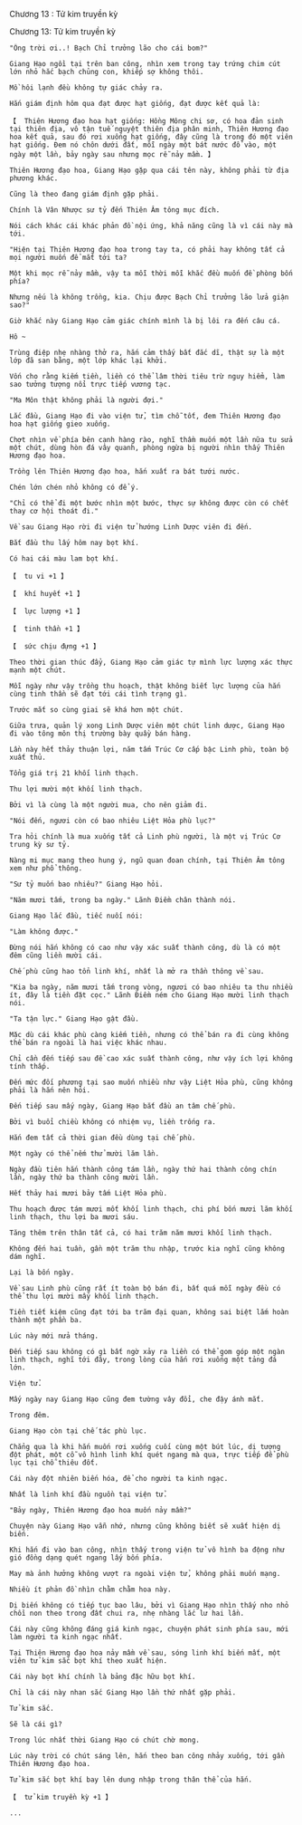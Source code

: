 




Chương 13 : Tử kim truyền kỳ


Chương 13: Tử kim truyền kỳ

	"Ông trời ơi..! Bạch Chỉ trưởng lão cho cái bom?"

	Giang Hạo ngồi tại trên ban công, nhìn xem trong tay trứng chim cút lớn nhỏ hắc bạch chủng con, khiếp sợ không thôi.

	Mồ hôi lạnh đều không tự giác chảy ra.

	Hắn giám định hôm qua đạt được hạt giống, đạt được kết quả là:

	【  Thiên Hương đạo hoa hạt giống: Hồng Mông chi sơ, có hoa đản sinh tại thiên địa, vô tận tuế nguyệt thiên địa phân minh, Thiên Hương đạo hoa kết quả, sau đó rơi xuống hạt giống, đây cũng là trong đó một viên hạt giống. Đem nó chôn dưới đất, mỗi ngày một bát nước đổ vào, một ngày một lần, bảy ngày sau nhưng mọc rễ nảy mầm. 】

	Thiên Hương đạo hoa, Giang Hạo gặp qua cái tên này, không phải từ địa phương khác.

	Cũng là theo đang giám định gặp phải.

	Chính là Vân Nhược sư tỷ đến Thiên Âm tông mục đích.

	Nói cách khác cái khác phản đồ nội ứng, khả năng cũng là vì cái này mà tới.

	"Hiện tại Thiên Hương đạo hoa trong tay ta, có phải hay không tất cả mọi người muốn để mắt tới ta?

	Một khi mọc rễ nảy mầm, vậy ta mỗi thời mỗi khắc đều muốn đề phòng bốn phía?

	Nhưng nếu là không trồng, kia. Chịu được Bạch Chỉ trưởng lão lửa giận sao?"

	Giờ khắc này Giang Hạo cảm giác chính mình là bị lôi ra đến câu cá.

	Hô ~

	Trùng điệp nhẹ nhàng thở ra, hắn cảm thấy bất đắc dĩ, thật sự là một lớp đã san bằng, một lớp khác lại khởi.

	Vốn cho rằng kiếm tiền, liền có thể lâm thời tiêu trừ nguy hiểm, làm sao tưởng tượng nổi trực tiếp vương tạc.

	"Ma Môn thật không phải là người đợi."

	Lắc đầu, Giang Hạo đi vào viện tử, tìm chỗ tốt, đem Thiên Hương đạo hoa hạt giống gieo xuống.

	Chợt nhìn về phía bên cạnh hàng rào, nghĩ thầm muốn một lần nữa tu sửa một chút, dùng hòn đá vây quanh, phòng ngừa bị người nhìn thấy Thiên Hương đạo hoa.

	Trồng lên Thiên Hương đạo hoa, hắn xuất ra bát tưới nước.

	Chén lớn chén nhỏ không có để ý.

	"Chỉ có thể đi một bước nhìn một bước, thực sự không được còn có chết thay cơ hội thoát đi."

	Về sau Giang Hạo rời đi viện tử hướng Linh Dược viên đi đến.

	Bắt đầu thu lấy hôm nay bọt khí.

	Có hai cái màu lam bọt khí.

	【  tu vi +1 】

	【  khí huyết +1 】

	【  lực lượng +1 】

	【  tinh thần +1 】

	【  sức chịu đựng +1 】

	Theo thời gian thúc đẩy, Giang Hạo cảm giác tự mình lực lượng xác thực mạnh một chút.

	Mỗi ngày như vậy trồng thu hoạch, thật không biết lực lượng của hắn cùng tinh thần sẽ đạt tới cái tình trạng gì.

	Trước mắt so cùng giai sẽ khá hơn một chút.

	Giữa trưa, quản lý xong Linh Dược viên một chút linh dược, Giang Hạo đi vào tông môn thị trường bày quầy bán hàng.

	Lần này hết thảy thuận lợi, năm tấm Trúc Cơ cấp bậc Linh phù, toàn bộ xuất thủ.

	Tổng giá trị 21 khối linh thạch.

	Thu lợi mười một khối linh thạch.

	Bởi vì là cùng là một người mua, cho nên giảm đi.

	"Nói đến, ngươi còn có bao nhiêu Liệt Hỏa phù lục?"

	Tra hỏi chính là mua xuống tất cả Linh phù người, là một vị Trúc Cơ trung kỳ sư tỷ.

	Nàng mi mục mang theo hung ý, ngũ quan đoan chính, tại Thiên Âm tông xem như phổ thông.

	"Sư tỷ muốn bao nhiêu?" Giang Hạo hỏi.

	"Năm mươi tấm, trong ba ngày." Lãnh Điềm chân thành nói.

	Giang Hạo lắc đầu, tiếc nuối nói:

	"Làm không được."

	Đừng nói hắn không có cao như vậy xác suất thành công, dù là có một đêm cũng liền mười cái.

	Chế phù cũng hao tổn linh khí, nhất là mở ra thần thông về sau.

	"Kia ba ngày, năm mươi tấm trong vòng, ngươi có bao nhiêu ta thu nhiều ít, đây là tiền đặt cọc." Lãnh Điềm ném cho Giang Hạo mười linh thạch nói.

	"Ta tận lực." Giang Hạo gật đầu.

	Mặc dù cái khác phù càng kiếm tiền, nhưng có thể bán ra đi cùng không thể bán ra ngoài là hai việc khác nhau.

	Chỉ cần đến tiếp sau đề cao xác suất thành công, như vậy ích lợi không tính thấp.

	Đến mức đối phương tại sao muốn nhiều như vậy Liệt Hỏa phù, cũng không phải là hắn nên hỏi.

	Đến tiếp sau mấy ngày, Giang Hạo bắt đầu an tâm chế phù.

	Bởi vì buổi chiều không có nhiệm vụ, liền trống ra.

	Hắn đem tất cả thời gian đều dùng tại chế phù.

	Một ngày có thể nếm thử mười lăm lần.

	Ngày đầu tiên hắn thành công tám lần, ngày thứ hai thành công chín lần, ngày thứ ba thành công mười lần.

	Hết thảy hai mươi bảy tấm Liệt Hỏa phù.

	Thu hoạch được tám mươi mốt khối linh thạch, chi phí bốn mươi lăm khối linh thạch, thu lợi ba mươi sáu.

	Tăng thêm trên thân tất cả, có hai trăm năm mươi khối linh thạch.

	Không đến hai tuần, gần một trăm thu nhập, trước kia nghĩ cũng không dám nghĩ.

	Lại là bốn ngày.

	Về sau Linh phù cũng rất ít toàn bộ bán đi, bất quá mỗi ngày đều có thể thu lợi mười mấy khối linh thạch.

	Tiền tiết kiệm cũng đạt tới ba trăm đại quan, không sai biệt lắm hoàn thành một phần ba.

	Lúc này mới nửa tháng.

	Đến tiếp sau không có gì bất ngờ xảy ra liền có thể gom góp một ngàn linh thạch, nghĩ tới đây, trong lòng của hắn rơi xuống một tảng đá lớn.

	Viện tử.

	Mấy ngày nay Giang Hạo cũng đem tường vây đổi, che đậy ánh mắt.

	Trong đêm.

	Giang Hạo còn tại chế tác phù lục.

	Chẳng qua là khi hắn muốn rơi xuống cuối cùng một bút lúc, dị tượng đột phát, một cỗ vô hình linh khí quét ngang mà qua, trực tiếp để phù lục tại chỗ thiêu đốt.

	Cái này đột nhiên biến hóa, để cho người ta kinh ngạc.

	Nhất là linh khí đầu nguồn tại viện tử.

	"Bảy ngày, Thiên Hương đạo hoa muốn nảy mầm?"

	Chuyện này Giang Hạo vẫn nhớ, nhưng cũng không biết sẽ xuất hiện dị biến.

	Khi hắn đi vào ban công, nhìn thấy trong viện tử vô hình ba động như gió đồng dạng quét ngang lấy bốn phía.

	May mà ảnh hưởng không vượt ra ngoài viện tử, không phải muốn mạng.

	Nhiều ít phản đồ nhìn chằm chằm hoa này.

	Dị biến không có tiếp tục bao lâu, bởi vì Giang Hạo nhìn thấy nho nhỏ chồi non theo trong đất chui ra, nhẹ nhàng lắc lư hai lần.

	Cái này cũng không đáng giá kinh ngạc, chuyện phát sinh phía sau, mới làm người ta kinh ngạc nhất.

	Tại Thiên Hương đạo hoa nảy mầm về sau, sóng linh khí biến mất, một viên tử kim sắc bọt khí theo xuất hiện.

	Cái này bọt khí chính là bảng đặc hữu bọt khí.

	Chỉ là cái này nhan sắc Giang Hạo lần thứ nhất gặp phải.

	Tử kim sắc.

	Sẽ là cái gì?

	Trong lúc nhất thời Giang Hạo có chút chờ mong.

	Lúc này trời có chút sáng lên, hắn theo ban công nhảy xuống, tới gần Thiên Hương đạo hoa.

	Tử kim sắc bọt khí bay lên dung nhập trong thân thể của hắn.

	【  tử kim truyền kỳ +1 】

	...




